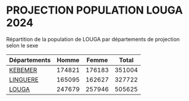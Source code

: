 # PROJECTION POPULATION LOUGA 2024
	
Répartition de la population de LOUGA par départements de projection selon le sexe
	
| Départements  | Homme | Femme | Total |
| --------- |:-----:|:-----:|:-----:|
| [KEBEMER](KEBEMER) | 174821 | 176183 | 351004 |
| [LINGUERE](LINGUERE) | 165095 | 162627 | 327722 |
| [LOUGA](LOUGA) | 247679 | 257946 | 505625 |
